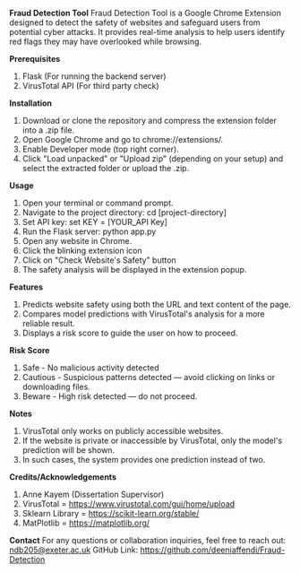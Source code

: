 **Fraud Detection Tool**
Fraud Detection Tool is a Google Chrome Extension designed to detect the safety of websites and safeguard users from potential cyber attacks. It provides real-time analysis to help users identify red flags they may have overlooked while browsing.

**Prerequisites**
1. Flask (For running the backend server)
2. VirusTotal API (For third party check)

**Installation**
1. Download or clone the repository and compress the extension folder into a .zip file.
2. Open Google Chrome and go to chrome://extensions/.
3. Enable Developer mode (top right corner).
4. Click "Load unpacked" or "Upload zip" (depending on your setup) and select the extracted folder or upload the .zip.

**Usage**
1. Open your terminal or command prompt.
2. Navigate to the project directory: cd [project-directory]
3. Set API key: set KEY = [YOUR_API Key]
4. Run the Flask server: python app.py
5. Open any website in Chrome.
6. Click the blinking extension icon
7. Click on "Check Website's Safety" button
8. The safety analysis will be displayed in the extension popup.

**Features**
1. Predicts website safety using both the URL and text content of the page.
2. Compares model predictions with VirusTotal's analysis for a more reliable result.
3. Displays a risk score to guide the user on how to proceed.

**Risk Score**
1. Safe - No malicious activity detected
2. Cautious - Suspicious patterns detected — avoid clicking on links or downloading files.
3. Beware - High risk detected — do not proceed.

**Notes**
1. VirusTotal only works on publicly accessible websites.
2. If the website is private or inaccessible by VirusTotal, only the model's prediction will be shown.
3. In such cases, the system provides one prediction instead of two.

**Credits/Acknowledgements**
1. Anne Kayem (Dissertation Supervisor)
2. VirusTotal = https://www.virustotal.com/gui/home/upload
3. Sklearn Library = https://scikit-learn.org/stable/
4. MatPlotlib = https://matplotlib.org/

**Contact**
For any questions or collaboration inquiries, feel free to reach out:
ndb205@exeter.ac.uk
GitHub Link: https://github.com/deeniaffendi/Fraud-Detection
